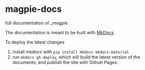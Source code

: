 # magpie-docs
full documentation of _magpie

The documentation is meant to be built with [MkDocs](https://www.mkdocs.org/).

To deploy the latest changes

1. install mkdocs with `pip install mkdocs mkdocs-material`
3. run `mkdocs gh-deploy`, which will build the latest version of the documents, and publish the site with Github Pages.
